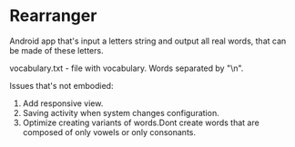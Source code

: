 # Rearranger
Android app that's input a letters string and output all real words, that can be made of these letters.

vocabulary.txt - file with vocabulary. Words separated by "\n".

Issues that's not embodied:

1. Add responsive view.
1. Saving activity when system changes configuration.
1. Optimize creating variants of words.Dont create words that are composed of only vowels or only consonants.
